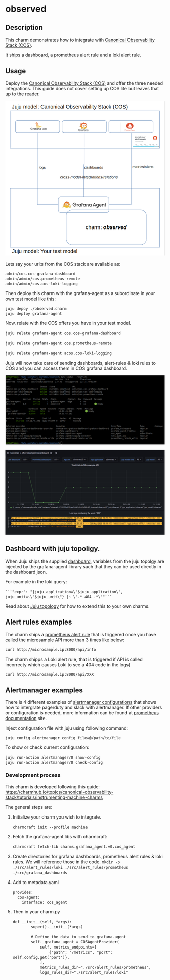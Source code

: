 # observed

## Description

This charm demonstrates how to integrate with [Canonical Observability Stack (COS)](https://charmhub.io/cos-lite).

It ships a dashboard, a prometheus alert rule and a loki alert rule.

## Usage

Deploy the [Canonical Observability Stack (COS)](https://charmhub.io/cos-lite) and offer the three needed integrations. This guide does not cover setting up COS lite but leaves that up to the reader.

![Alt text](overview.png)

Lets say your url:s from the COS stack are available as:

    admin/cos.cos-grafana-dashboard
    admin/admin/cos.prometheus-remote
    admin/admin/cos.cos-loki-logging
    
Then deploy this charm with the grafana-agent as a subordinate in your own test model like this:

    juju depoy ./observed.charm
    juju deploy grafana-agent

Now, relate with the COS offers you have in your test model.

    juju relate grafana-agent cos.cos-grafana-dashboard
    
    juju relate grafana-agent cos.prometheus-remote
    
    juju relate grafana-agent acos.cos-loki-logging

Juju will now take care of sending dashboards, alert-rules & loki rules to COS and you can access them in COS grafana dashboard.

![The deployed model](deployed-and-related.png)

![The dashboard](grafana-dashboard-view.png)

## Dashboard with juju topoligy.

When Juju ships the supplied [dashboard](src/grafana_dashboards/microsample_dashboard.json), variables from the juju topolgy are injected by the grafana-agent library such that they can be used directly in the dashboard json.

For example in the loki query:

    ```"expr": "{juju_application=\"$juju_application\", juju_unit=~\"$juju_unit\"} |~ \".* 404 .*\""```

Read about [Juju topology](https://discourse.charmhub.io/t/juju-topology-labels/8874) for how to extend this to your own charms.

## Alert rules examples

The charm ships a [prometheus alert rule](src/alert_rules/prometheus/microsample_prometheus.rule) that is triggered once you have called the microsample API more than 3 times like below:

    curl http://microsample.ip:8080/api/info

The charm shipps a Loki alert rule, that is triggered if API is called incorrecty which causes Loki to see a 404 code in the logs) 

    curl http://microsample.ip:8080/api/XXX

## Alertmanager examples

There is 4 different examples of [alertmanager configurations](src/alertmanager_configs/) that shows how to intergrate pagerduty and slack with alertmanager.
If other providers or configuration is needed, more information can be found at [prometheus documentation](https://prometheus.io/docs/alerting/latest/configuration/) site.

Inject configuration file with juju using following command:

    juju config alertmanager config_file=@/path/to/file

To show or check current configuration:

    juju run-action alertmanager/0 show-config
    juju run-action alertmanager/0 check-config

### Development process

This charm is developed following this guide: https://charmhub.io/topics/canonical-observability-stack/tutorials/instrumenting-machine-charms

The general steps are:

1. Initialize your charm you wish to integrate.
   
    ```charmcraft init --profile machine```

2. Fetch the grafana-agent libs with charmcraft:

    ```charmcraft fetch-lib charms.grafana_agent.v0.cos_agent```

3. Create directories for grafana dashboards, prometheus alert rules & loki rules. We will reference those in the code.
    ```mkdir -p ./src/alert_rules/loki ./src/alert_rules/prometheus ./src/grafana_dashboards```

4. Add to metadata.yaml

    ```
    provides:
      cos-agent:
        interface: cos_agent
    ```

5. Then in your charm.py

    ```
    def __init__(self, *args):
            super().__init__(*args)
            
            # Define the data to send to grafana-agent
            self._grafana_agent = COSAgentProvider(
                self, metrics_endpoints=[
                    {"path": "/metrics", "port": self.config.get('port')},
                ],
                metrics_rules_dir="./src/alert_rules/prometheus",
                logs_rules_dir="./src/alert_rules/loki"
    ```
